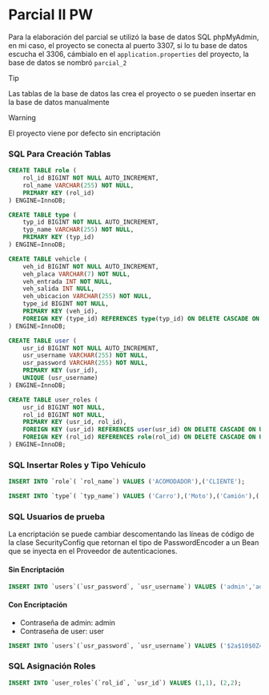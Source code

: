 # Parcial II PW
Para la elaboración del parcial se utilizó la base de datos SQL phpMyAdmin, en mi caso, el proyecto se conecta al puerto 3307, si lo tu base de datos escucha el 3306, cámbialo en el ``application.properties`` del proyecto, la base de datos se nombró ``parcial_2``

>[!TIP]
>Las tablas de la base de datos las crea el proyecto o se pueden insertar en la base de datos manualmente

>[!WARNING]
>El proyecto viene por defecto sin encriptación
### SQL Para Creación Tablas
```SQL
CREATE TABLE role (
    rol_id BIGINT NOT NULL AUTO_INCREMENT,
    rol_name VARCHAR(255) NOT NULL,
    PRIMARY KEY (rol_id)
) ENGINE=InnoDB;

CREATE TABLE type (
    typ_id BIGINT NOT NULL AUTO_INCREMENT,
    typ_name VARCHAR(255) NOT NULL,
    PRIMARY KEY (typ_id)
) ENGINE=InnoDB;

CREATE TABLE vehicle (
    veh_id BIGINT NOT NULL AUTO_INCREMENT,
    veh_placa VARCHAR(7) NOT NULL,
    veh_entrada INT NOT NULL,
    veh_salida INT NULL,
    veh_ubicacion VARCHAR(255) NOT NULL,
    type_id BIGINT NOT NULL,
    PRIMARY KEY (veh_id),
    FOREIGN KEY (type_id) REFERENCES type(typ_id) ON DELETE CASCADE ON UPDATE CASCADE CONSTRAINT vehicle_type_fk
) ENGINE=InnoDB;

CREATE TABLE user (
    usr_id BIGINT NOT NULL AUTO_INCREMENT,
    usr_username VARCHAR(255) NOT NULL,
    usr_password VARCHAR(255) NOT NULL,
    PRIMARY KEY (usr_id),
    UNIQUE (usr_username)
) ENGINE=InnoDB;

CREATE TABLE user_roles (
    usr_id BIGINT NOT NULL,
    rol_id BIGINT NOT NULL,
    PRIMARY KEY (usr_id, rol_id),
    FOREIGN KEY (usr_id) REFERENCES user(usr_id) ON DELETE CASCADE ON UPDATE CASCADE CONSTRAINT user_roles_user_fk,
    FOREIGN KEY (rol_id) REFERENCES role(rol_id) ON DELETE CASCADE ON UPDATE CASCADE CONSTRAINT user_roles_role_fk
) ENGINE=InnoDB;
```
### SQL Insertar Roles y Tipo Vehículo
```SQL
INSERT INTO `role`( `rol_name`) VALUES ('ACOMODADOR'),('CLIENTE');

INSERT INTO `type`( `typ_name`) VALUES ('Carro'),('Moto'),('Camión'),('Tractomula'),('Cicla'),('Patineta');
```
### SQL Usuarios de prueba
La encriptación se puede cambiar descomentando las líneas de código de la clase SecurityConfig que retornan el tipo de PasswordEncoder a un Bean que se inyecta en el Proveedor de autenticaciones.
#### Sin Encriptación
```SQL
INSERT INTO `users`(`usr_password`, `usr_username`) VALUES ('admin','admin'), ('user','user');
```
#### Con Encriptación
- Contraseña de admin: admin
- Contraseña de user: user

```SQL
INSERT INTO `users`(`usr_password`, `usr_username`) VALUES ('$2a$10$0Z4b3ZyhL0Ya3Y6PKFRqaOm9f0GRk04GNHLmfx2uwBXR7LljsyTRW','admin'), ('$2a$10$DhK92YfZc8rDC7zgrKtPdeC7sgHBAneEwqUrj9iZh5hDBVmGAMu0W','user');
```
### SQL Asignación Roles
```SQL
INSERT INTO `user_roles`(`rol_id`, `usr_id`) VALUES (1,1), (2,2);
```

